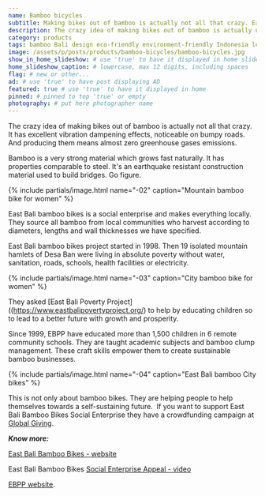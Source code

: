 ```yaml
---
name: Bamboo bicycles
subtitle: Making bikes out of bamboo is actually not all that crazy. East Bali bamboo bikes manufacture them locally.
description: The crazy idea of making bikes out of bamboo is actually not all that crazy. It has excellent vibration dampening effects, noticeable on bumpy roads. And producing them means almost zero greenhouse gases emissions. Bamboo is a very strong material which grows fast naturally. It has properties comparable to steel. It's an earthquake resistant construction material used to build bridges. Go figure.
category: products
tags: bamboo Bali design eco-friendly environment-friendly Indonesia learning sustainable-construction wood
image: /assets/p/posts/products/bamboo-bicycles/bamboo-bicycles.jpg
show_in_home_slideshow: # use 'true' to have it displayed in home slideshow
home_slideshow_caption: # lowercase, max 12 digits, including spaces
flag: # new or other...
ad: # use 'true' to have post displaying AD
featured: true # use 'true' to have it displayed in home
pinned: # pinned to top 'true' or empty
photography: # put here photographer name
---
```


The crazy idea of making bikes out of bamboo is actually not all that crazy. It has excellent vibration dampening effects, noticeable on bumpy roads. And producing them means almost zero greenhouse gases emissions.

Bamboo is a very strong material which grows fast naturally. It has properties comparable to steel. It's an earthquake resistant construction material used to build bridges. Go figure.

{% include partials/image.html name="-02" caption="Mountain bamboo bike for women" %}

East Bali bamboo bikes is a social enterprise and makes everything locally. They source all bamboo from local communities who harvest according to diameters, lengths and wall thicknesses we have specified.

East Bali bamboo bikes project started in 1998.  Then 19 isolated mountain hamlets of Desa Ban were living in absolute poverty without water, sanitation, roads, schools, health facilities or electricity.

{% include partials/image.html name="-03" caption="City bamboo bike for women" %}

They asked [East Bali Poverty Project]((https://www.eastbalipovertyproject.org/) to help by educating  children so to lead to a better future with growth and prosperity.

Since 1999, EBPP have educated more than 1,500 children in 6 remote community schools. They are taught academic subjects and bamboo clump management. These craft skills empower them to create sustainable bamboo businesses.

{% include partials/image.html name="-04" caption="East Bali bamboo City bikes" %}

This is not only about bamboo bikes. They are helping people to help themselves towards a self-sustaining future.
​
If you want to support East Bali Bamboo Bikes Social Enterprise they have a crowdfunding campaign at [Global Giving](https://www.globalgiving.org/projects/bamboo-business-for-3000-east-bali-families/).

**_Know more:_**

[East Bali Bamboo Bikes - website](https://www.eastbalibamboobikes.com/)

East Bali Bamboo Bikes [Social Enterprise Appeal - video](https://youtu.be/CbVUxduGZ3c)

[EBPP website](https://www.eastbalipovertyproject.org/).
